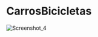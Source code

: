 # CarrosBicicletas

![Screenshot_4](https://user-images.githubusercontent.com/117051889/204115833-687e0fe0-92ca-4682-affd-0eb5e2c4b8c3.png)
